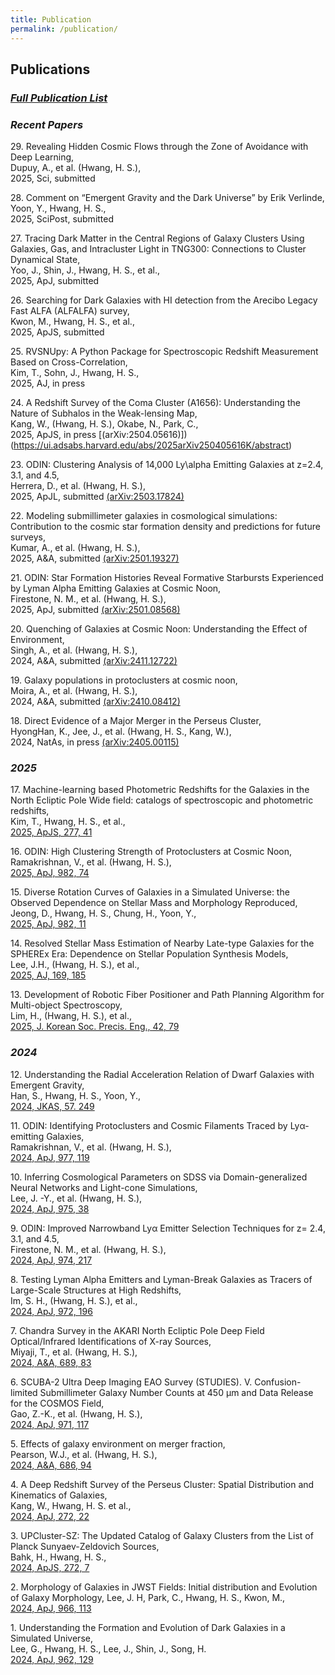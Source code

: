 ```yaml
---
title: Publication
permalink: /publication/
---
```


## **Publications** 

### [_Full Publication List_](https://hwanghs.github.io/publications) 

###  _Recent Papers_
29\. Revealing Hidden Cosmic Flows through the Zone of Avoidance with Deep Learning,<br>
Dupuy, A., et al. (Hwang, H. S.),<br>
2025, Sci, submitted

28\. Comment on “Emergent Gravity and the Dark Universe” by Erik Verlinde,<br>
Yoon, Y., Hwang, H. S.,<br>
2025, SciPost, submitted

27\. Tracing Dark Matter in the Central Regions of Galaxy Clusters Using Galaxies, Gas, and Intracluster Light in TNG300: Connections to Cluster Dynamical State,<br>
Yoo, J., Shin, J., Hwang, H. S., et al.,<br>
2025, ApJ, submitted

26\. Searching for Dark Galaxies with HI detection from the Arecibo Legacy Fast ALFA (ALFALFA) survey, <br>
Kwon, M., Hwang, H. S., et al.,<br>
2025, ApJS, submitted

25\. RVSNUpy: A Python Package for Spectroscopic Redshift Measurement Based on Cross-Correlation,<br>
Kim, T., Sohn, J., Hwang, H. S.,<br>
2025, AJ, in press

24\. A Redshift Survey of the Coma Cluster (A1656): Understanding the Nature of Subhalos in the Weak-lensing Map, <br>
Kang, W., (Hwang, H. S.), Okabe, N., Park, C., <br>
2025, ApJS, in press [(arXiv:2504.05616)])(https://ui.adsabs.harvard.edu/abs/2025arXiv250405616K/abstract)

23\. ODIN: Clustering Analysis of 14,000 Ly\alpha Emitting Galaxies at z=2.4, 3.1, and 4.5,<br>
Herrera, D., et al. (Hwang, H. S.),<br>
2025, ApJL, submitted [(arXiv:2503.17824)](https://ui.adsabs.harvard.edu/abs/2025arXiv250317824H/abstract)

22\. Modeling submillimeter galaxies in cosmological simulations: Contribution to the cosmic star formation density and predictions for future surveys, <br>
Kumar, A., et al. (Hwang, H. S.), <br>
2025, A&A, submitted [(arXiv:2501.19327)](https://ui.adsabs.harvard.edu/abs/2025arXiv250119327K/abstract)

21\. ODIN: Star Formation Histories Reveal Formative Starbursts Experienced by Lyman Alpha Emitting Galaxies at Cosmic Noon, <br>
Firestone, N. M., et al. (Hwang, H. S.), <br>
2025, ApJ, submitted [(arXiv:2501.08568)](https://ui.adsabs.harvard.edu/abs/2025arXiv250108568F/abstract)

20\. Quenching of Galaxies at Cosmic Noon: Understanding the Effect of Environment, <br>
Singh, A., et al. (Hwang, H. S.), <br>
2024, A&A, submitted [(arXiv:2411.12722)](https://ui.adsabs.harvard.edu/abs/2024arXiv241112722S/abstract)

19\. Galaxy populations in protoclusters at cosmic noon, <br>
Moira, A., et al. (Hwang, H. S.), <br>
2024, A&A, submitted [(arXiv:2410.08412)](https://ui.adsabs.harvard.edu/abs/2024arXiv241008412A/abstract)

18\. Direct Evidence of a Major Merger in the Perseus Cluster,<br>
HyongHan, K., Jee, J., et al. (Hwang, H. S., Kang, W.),<br>
2024, NatAs, in press [(arXiv:2405.00115)](https://ui.adsabs.harvard.edu/abs/2024arXiv240500115H/abstract)

###  _2025_
17\. Machine-learning based Photometric Redshifts for the Galaxies in the North Ecliptic Pole Wide field: catalogs of spectroscopic and photometric redshifts,<br>
Kim, T., Hwang, H. S., et al.,<br>
[2025, ApJS, 277, 41](https://ui.adsabs.harvard.edu/abs/2025ApJS..277...41K/abstract)

16\. ODIN: High Clustering Strength of Protoclusters at Cosmic Noon,<br>
Ramakrishnan, V., et al. (Hwang, H. S.), <br>
[2025, ApJ, 982, 74](https://ui.adsabs.harvard.edu/abs/2025ApJ...982...74R/abstract)

15\. Diverse Rotation Curves of Galaxies in a Simulated Universe: the Observed Dependence on Stellar Mass and Morphology Reproduced,<br>
Jeong, D., Hwang, H. S., Chung, H., Yoon, Y.,<br>
[2025, ApJ, 982, 11](https://ui.adsabs.harvard.edu/abs/2025arXiv250201625J/abstract)

14\. Resolved Stellar Mass Estimation of Nearby Late-type Galaxies for the SPHEREx Era: Dependence on Stellar Population Synthesis Models,<br>
Lee, J.H., (Hwang, H. S.), et al., <br>
[2025, AJ, 169, 185](https://ui.adsabs.harvard.edu/abs/2025AJ....169..185L/abstract)

13\. Development of Robotic Fiber Positioner and Path Planning Algorithm for Multi-object Spectroscopy, <br>
Lim, H., (Hwang, H. S.), et al., <br>
[2025, J. Korean Soc. Precis. Eng., 42, 79](https://www.dbpia.co.kr/journal/articleDetail?nodeId=NODE12021608&language=ko_KR&hasTopBanner=true)

###  _2024_
12\. Understanding the Radial Acceleration Relation of Dwarf Galaxies with Emergent Gravity, <br>
Han, S.,  Hwang, H. S.,  Yoon, Y.,<br>
[2024, JKAS, 57. 249](https://ui.adsabs.harvard.edu/abs/2024JKAS...57..249H/abstract)

11\. ODIN: Identifying Protoclusters and Cosmic Filaments Traced by Lyα-emitting Galaxies, <br>
Ramakrishnan, V., et al. (Hwang, H. S.), <br>
[2024, ApJ, 977, 119](https://ui.adsabs.harvard.edu/abs/2024ApJ...977..119R/abstract)

10\. Inferring Cosmological Parameters on SDSS via Domain-generalized Neural Networks and Light-cone Simulations, <br>
Lee, J. -Y., et al. (Hwang, H. S.), <br>
[2024, ApJ, 975, 38](https://ui.adsabs.harvard.edu/abs/2024ApJ...975...38L/abstract)

9\. ODIN: Improved Narrowband Lyα Emitter Selection Techniques for z= 2.4, 3.1, and 4.5,<br>
Firestone, N. M., et al. (Hwang, H. S.),<br>
[2024, ApJ, 974, 217](https://ui.adsabs.harvard.edu/abs/2024ApJ...974..217F/abstract)

8\. Testing Lyman Alpha Emitters and Lyman-Break Galaxies as Tracers of Large-Scale Structures at High Redshifts,<br>
Im, S. H., (Hwang, H. S.), et al.,<br>
[2024, ApJ, 972, 196](https://ui.adsabs.harvard.edu/abs/2024ApJ...972..196I/abstract)

7\. Chandra Survey in the AKARI North Ecliptic Pole Deep Field Optical/Infrared Identifications of X-ray Sources,<br>
Miyaji, T., et al. (Hwang, H. S.),<br>
[2024, A&A, 689, 83](https://ui.adsabs.harvard.edu/abs/2024arXiv240713864M/abstract)

6\. SCUBA-2 Ultra Deep Imaging EAO Survey (STUDIES). V. Confusion-limited Submillimeter Galaxy Number Counts at 450 μm and Data Release for the COSMOS Field,<br>
Gao, Z.-K., et al. (Hwang, H. S.),<br>
[2024, ApJ, 971, 117](https://ui.adsabs.harvard.edu/abs/2024arXiv240520616G/abstract)

5\. Effects of galaxy environment on merger fraction, <br> 
Pearson, W.J., et al. (Hwang, H. S.),<br>
[2024, A&A, 686, 94](https://ui.adsabs.harvard.edu/abs/2024A%26A...686A..94P/abstract)

4\. A Deep Redshift Survey of the Perseus Cluster: Spatial Distribution and Kinematics of Galaxies,<br>
Kang, W., Hwang, H. S. et al.,<br>
[2024, ApJ, 272, 22](https://ui.adsabs.harvard.edu/abs/2024ApJS..272...22K/abstract)

3\. UPCluster-SZ: The Updated Catalog of Galaxy Clusters from the List of Planck Sunyaev-Zeldovich Sources,<br>
Bahk, H., Hwang, H. S., <br>
[2024, ApJS, 272, 7](https://ui.adsabs.harvard.edu/abs/2024ApJS..272....7B/abstract)

2\. Morphology of Galaxies in JWST Fields: Initial distribution and Evolution of Galaxy Morphology,
Lee, J. H, Park, C., Hwang, H. S., Kwon, M.,<br>
[2024, ApJ, 966, 113](https://ui.adsabs.harvard.edu/abs/2024ApJ...966..113L/abstract)

1\. Understanding the Formation and Evolution of Dark Galaxies in a Simulated Universe,<br>
Lee, G., Hwang, H. S., Lee, J., Shin, J., Song, H.<br> 
[2024, ApJ, 962, 129](https://ui.adsabs.harvard.edu/abs/2024ApJ...962..129L/abstract)




